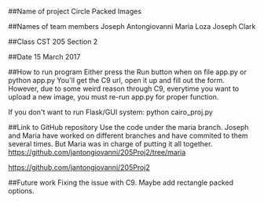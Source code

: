 ##Name of project
Circle Packed Images

##Names of team members
Joseph Antongiovanni
Maria Loza
Joseph Clark

##Class
CST 205 Section 2

##Date
15 March 2017

##How to run program
Either press the Run button when on file app.py
or
python app.py
You'll get the C9 url, open it up and fill out the form.
However, due to some weird reason through C9, everytime you want to upload a new image, you must re-run app.py for proper function.

If you don't want to run Flask/GUI system: python cairo_proj.py

##Link to GitHub repository
Use the code under the maria branch. Joseph and Maria have worked on different branches and have commited to them several times. But Maria was in charge of putting it all together.
https://github.com/jantongiovanni/205Proj2/tree/maria

https://github.com/jantongiovanni/205Proj2

##Future work
Fixing the issue with C9. Maybe add rectangle packed options.